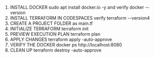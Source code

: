 1. INSTALL DOCKER
     sudo apt install docker.io -y and verify docker --version
2. INSTALL TERRAFORM IN CODESPACES
     verify terraform --version4
3. CREATE A PROJECT FOLDER as main.tf
4. INITIALIZE TERRAFORM
     terraform init
5. PREVIEW EXECUTION PLAN
     terraform plan
6. APPLY CHANGES
     terraform apply -auto-approve
7. VERIFY THE DOCKER
     docker ps
     http://localhost:8080
8. CLEAN UP
     terraform destroy -auto-approve

     
     
